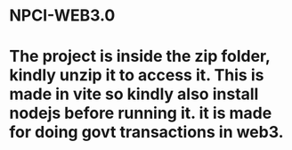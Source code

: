 # NPCI-WEB3.0
# The project is inside the zip folder, kindly unzip it to access it. This is made in vite so kindly also install nodejs before running it. it is made for doing govt transactions in web3.
